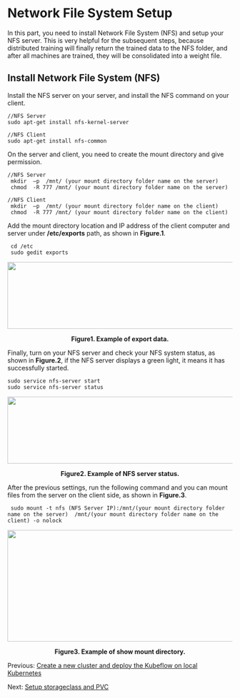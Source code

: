 # Network File System Setup
 In this part, you need to install Network File System (NFS) and setup your NFS server. This is very helpful for the subsequent steps, because distributed training will finally return the trained data to the NFS folder, and after all machines are trained, they will be consolidated into a weight file.
## Install Network File System (NFS)
Install the NFS server on your server, and install the NFS command on your client.

```commandline
//NFS Server
sudo apt-get install nfs-kernel-server

//NFS Client
sudo apt-get install nfs-common
```
On the server and client, you need to create the mount directory and give permission.

```commandline
//NFS Server
 mkdir  –p  /mnt/ (your mount directory folder name on the server)
 chmod  -R 777 /mnt/ (your mount directory folder name on the server)
 
//NFS Client
 mkdir  –p  /mnt/ (your mount directory folder name on the client)
 chmod  -R 777 /mnt/ (your mount directory folder name on the client)
```
Add the mount directory location and IP address of the client computer and server under **/etc/exports** path, as shown in **Figure.1**.
```commandline
 cd /etc
 sudo gedit exports
```
<div align=center><img width="650" height="150" src="https://user-images.githubusercontent.com/51089749/137679487-f55ff7a5-4171-474c-b278-812218f32679.png"/></div>
<p align ="center"> <b>Figure1. Example of export data.</b></p>

Finally, turn on your NFS server and check your NFS system status, as shown in **Figure.2**, if the NFS server displays a green light, it means it has successfully started.

```commandline
sudo service nfs-server start
sudo service nfs-server status
```
<div align=center><img width="650" height="150" src="https://user-images.githubusercontent.com/51089749/137680172-765eb902-05c4-4e04-84f8-1e7e17ea410c.png"/></div>
<p align ="center"> <b>Figure2. Example of NFS server status.</b></p>

After the previous settings, run the following command and you can mount files from the server on the client side, as shown in **Figure.3**.
```commandline
 sudo mount -t nfs (NFS Server IP):/mnt/(your mount directory folder name on the server)  /mnt/(your mount directory folder name on the client) -o nolock
```
<div align=center><img width="650" height="250" src="https://user-images.githubusercontent.com/51089749/137680883-299a1daf-e52b-4eed-95a8-46511b6fd826.png"/></div>
<p align ="center"> <b>Figure3. Example of show mount directory.</b></p>

Previous: [Create a new cluster and deploy the Kubeflow on local Kubernetes](https://github.com/mike0355/k8s-facenet-distributed-training/blob/main/step1_Local_K8s_and_Kubeflow_setup.md)
  

Next: [Setup storageclass and PVC](https://github.com/mike0355/k8s-facenet-distributed-training/blob/main/step3_Storageclass_PVC_setting.md)

